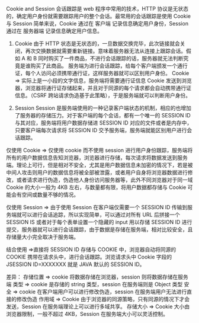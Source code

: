 Cookie and Session
会话跟踪是 web 程序中常用的技术，HTTP 协议是无状态的，确定用户身份就需要跟踪用户的整个会话。最常用的会话跟踪是使用 Cookie 与 Session 简单来说，Cookie 通过在 客户端 记录信息确定用户身份，Session 通过在 服务器端 记录信息确定用户信息。

1. Cookie
   由于 HTTP 状态是无状态的，一旦数据交换完毕，此次链接就会关闭，再次交换数据就需要重新链接。意味着服务器无法从连接上跟踪会话。假如 A 和 B 同时购买了一件商品，不进行会话跟踪的话，服务器就无法判断究竟是谁购买了此商品。
   服务端为进行会话跟踪，给每个客户端颁发一个通行证，每个人访问必须携带通行证，这样服务器就可以区别用户身份。
   Cookie => 实际上是一小段的文字信息，服务端将需要通行证信息 Cookie 发送到浏览器，浏览器将通行证存储起来，并且对于同源的每个请求都会自动携带通行证信息。（CSRF 跨站请求伪造基于此策略），于是服务端就可以判断用户身份。

2. Session
   Session 是服务端使用的一种记录客户端状态的机制，相应的也增加了服务器的存储压力。对于客户端的每个会话，都有一个唯一的 SESSION ID 与其对应，服务端将用户数据存储进 SESSION ID 对应的文件或者是内存中，只要客户端每次请求将 SESSION ID 交予服务端，服务端就能区别用户进行会话跟踪。

仅使用 Cookie => 仅使用 cookie 而不使用 session 进行用户身份跟踪，服务端将所有的用户数据信息告知浏览器，浏览器进行存储，每次请求将数据发送到服务端。理论上可行，但是相对不安全，尤其是用户数据信息未加密的情况下，若是被中间人攻击则用户的数据信息将被全部被泄露，或者用户自身将浏览器数据进行修改，或者请求进行伪造，伪造他人身份访问服务器等，此外不同浏览器对于同一域 Cookie 的大小一般为 4KB 左右，与数量都有限，将用户数据都存储与 Cookie 可能会有空间或数量不够的情况。

仅使用 Session => 由于使用 Session 在客户端仅需要一个 SESSION ID 传输到服务端就可以进行会话追踪，所以实现简单，可以通过对所有 URL 后拼接一个 SESSION IS 或者对于每个表单设置一个隐藏的 input 用以存储 SESSION ID 进行提交，服务器就可以进行会话跟踪，由于数据是存储在服务端，相对比较安全，且存储量大小完全取决于服务端。

结合使用 =>直接将 SESSION ID 存储与 COOKIE 中，浏览器自动将同源的 COOKIE 携带在请求头中，进行会话跟踪。浏览请求头中 Cookie 字段的 JSESSION ID=XXXXXXX 就是 JAVA 默认的 SESSION ID。

差异：
存储位置 => cookie 将数据存储在浏览器，session 则将数据存储在服务端
类型 => cookie 是存储的 string 类型，session 在服务端则是 Object 类型
安全 => cookie 在客户端用户可以进行修改伪造，session 在服务端用户无法进行直接的修改伪造
作用域 => Cookie 由于浏览器的同源策略，只有同源的情况下才会发送，Session 在服务端理论上可以进行多域共享。
存储大小 => Cookie 大小由浏览器限制，一般不超过 4KB，Session 在服务端大小可以灵活控制。
